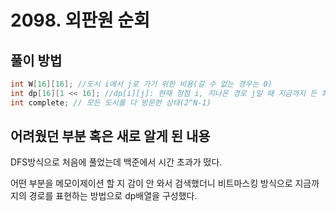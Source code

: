 # 2098. 외판원 순회

## 풀이 방법
```cpp
int W[16][16]; //도시 i에서 j로 가기 위한 비용(갈 수 없는 경우는 0)
int dp[16][1 << 16]; //dp[i][j]: 현재 정점 i, 지나온 경로 j일 때 지금까지 든 최소 비용
int complete; // 모든 도시를 다 방문한 상태(2^N-1)
```

## 어려웠던 부분 혹은 새로 알게 된 내용

DFS방식으로 처음에 풀었는데 백준에서 시간 초과가 떴다.

어떤 부분을 메모이제이션 할 지 감이 안 와서 검색했더니 비트마스킹 방식으로 지금까지의 경로를 표현하는 방법으로 dp배열을 구성했다.


